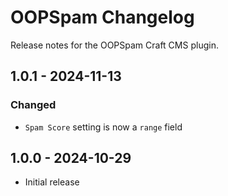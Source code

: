 # OOPSpam Changelog

Release notes for the OOPSpam Craft CMS plugin.

## 1.0.1 - 2024-11-13
### Changed
- `Spam Score` setting is now a `range` field

## 1.0.0 - 2024-10-29
- Initial release